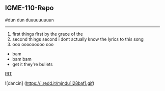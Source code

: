 ## IGME-110-Repo
#dun dun duuuuuuuuun

---

1. first things first by the grace of the
2. second things second i dont actually know the lyrics to this song
3. ooo ooooooooo ooo

- bam
- bam bam
- get it they're bullets

[RIT](https://www.rit.edu)

![dancin] (https://i.redd.it/mjndu1i28baf1.gif)
